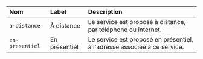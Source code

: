 | Nom | Label | Description |
| :- | :- | :- |
| `a-distance` | À distance | Le service est proposé à distance, par téléphone ou internet. |
| `en-presentiel` | En présentiel | Le service est proposé en présentiel, à l&#39;adresse associée à ce service. |
